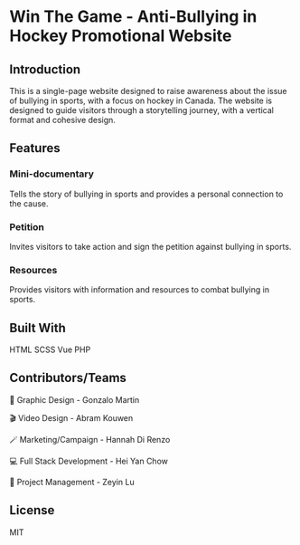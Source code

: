 # Win The Game - Anti-Bullying in Hockey Promotional Website

## Introduction

This is a single-page website designed to raise awareness about the issue of bullying in sports, with a focus on hockey in Canada. The website is designed to guide visitors through a storytelling journey, with a vertical format and cohesive design.

## Features

### Mini-documentary

Tells the story of bullying in sports and provides a personal connection to the cause.

### Petition

Invites visitors to take action and sign the petition against bullying in sports.

### Resources

Provides visitors with information and resources to combat bullying in sports.

## Built With

HTML
SCSS
Vue
PHP

## Contributors/Teams

🎨 Graphic Design - Gonzalo Martin

🎬 Video Design - Abram Kouwen

🪄 Marketing/Campaign - Hannah Di Renzo

💻 Full Stack Development - Hei Yan Chow

🎯 Project Management - Zeyin Lu

## License

MIT
